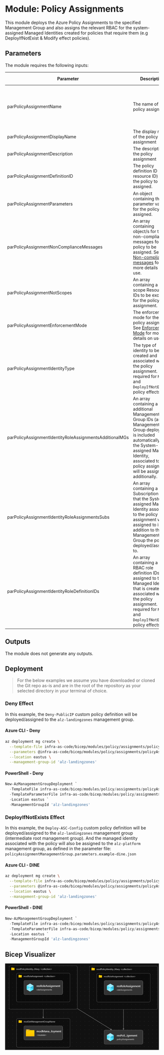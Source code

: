 # Module: Policy Assignments

This module deploys the Azure Policy Assignments to the specified Management Group and also assigns the relevant RBAC for the system-assigned Managed Identities created for policies that require them (e.g DeployIfNotExist & Modify effect policies).

## Parameters

The module requires the following inputs:

 Parameter | Description | Requirement | Example | Default Value
----------- | ----------- | ----------- | ------- | -------------
parPolicyAssignmentName | The name of the policy assignment. | Mandatory input. Can only be a maximum of 24 characters in length as per: [Naming rules and restrictions for Azure resources](https://docs.microsoft.com/azure/azure-resource-manager/management/resource-name-rules#microsoftauthorization) | `Deny-Public-IP` | None
parPolicyAssignmentDisplayName | The display name of the policy assignment | Mandatory input | `Deny the creation of Public IPs` | None
parPolicyAssignmentDescription | The description of the policy assignment | Mandatory input | `This policy denies creation of Public IPs under the assigned scope.` | None
parPolicyAssignmentDefinitionID | The policy definition ID (full resource ID) for the policy to be assigned. | Mandatory input | `/providers/Microsoft.Authorization/policyDefinitions/9d0a794f-1444-4c96-9534-e35fc8c39c91` (built-in) or `/providers/Microsoft.Management/managementgroups/alz/providers/Microsoft.Authorization/policyDefinitions/Deny-Public-IP` (custom) | None
parPolicyAssignmentParameters | An object containing the parameter values for the policy to be assigned. | Mandatory input | `{"value":{"emailSecurityContact":{"value":"security_contact@replace_me"}}}` | `{}`
parPolicyAssignmentNonComplianceMessages | An array containing object/s for the non-compliance messages for the policy to be assigned. See [Non-compliance messages](https://docs.microsoft.com/azure/governance/policy/concepts/assignment-structure#non-compliance-messages) for more details on use. | Mandatory input | `[{"message":"Default message"}]` | `[]`
parPolicyAssignmentNotScopes | An array containing a list of scope Resource IDs to be excluded for the policy assignment. | Mandatory input | `["/providers/Microsoft.Management/managementgroups/alz","/providers/Microsoft.Management/managementgroups/alz-sandbox"]` | `[]`
parPolicyAssignmentEnforcementMode | The enforcement mode for the policy assignment. See [Enforcement Mode](https://aka.ms/EnforcementMode) for more details on use. | Not mandatory. Will only allow values of `Default` or `DoNotEnforce` | `Default` | `Default`
parPolicyAssignmentIdentityType | The type of identity to be created and associated with the policy assignment. Only required for `Modify` and `DeployIfNotExists` policy effects | Not mandatory. Will only allow values of `None` or `SystemAssigned` | `None`
parPolicyAssignmentIdentityRoleAssignmentsAdditionalMGs | An array containing a list of additional Management Group IDs (as the Management Group deployed to is included automatically) that the System-assigned Managed Identity, associated to the policy assignment, will be assigned to additionally. | Not mandatory | `["alz","alz-sandbox"]` | `[]`
parPolicyAssignmentIdentityRoleAssignmentsSubs | An array containing a list of Subscription IDs that the System-assigned Managed Identity associated to the policy assignment will be assigned to in addition to the Management Group the policy is deployed/assigned to. | Not mandatory | `["d4417fe6-3370-48e2-ab38-c7b926526fe7","fbec3ec1-292a-4207-831c-bd62fdb7b468"]` | `[]`
parPolicyAssignmentIdentityRoleDefinitionIDs | An array containing a list of RBAC role definition IDs to be assigned to the Managed Identity that is created and associated with the policy assignment. Only required for `Modify` and `DeployIfNotExists` policy effects | Not mandatory. But required for a `Modify` and `DeployIfNotExists` policy effect assignment. | `alz` | `[]`

## Outputs

The module does not generate any outputs.

## Deployment

> For the below examples we assume you have downloaded or cloned the Git repo as-is and are in the root of the repository as your selected directory in your terminal of choice.

### Deny Effect

In this example, the `Deny-PublicIP` custom policy definition will be deployed/assigned to the `alz-landingzones` management group.

#### Azure CLI - Deny

```bash
az deployment mg create \
  --template-file infra-as-code/bicep/modules/policy/assignments/policyAssignmentManagementGroup.bicep \
  --parameters @infra-as-code/bicep/modules/policy/assignments/policyAssignmentManagementGroup.parameters.example-deny.json \
  --location eastus \
  --management-group-id 'alz-landingzones'
```

#### PowerShell - Deny

```powershell
New-AzManagementGroupDeployment `
  -TemplateFile infra-as-code/bicep/modules/policy/assignments/policyAssignmentManagementGroup.bicep `
  -TemplateParameterFile infra-as-code/bicep/modules/policy/assignments/policyAssignmentManagementGroup.parameters.example-deny.json `
  -Location eastus `
  -ManagementGroupId 'alz-landingzones'
```

### DeployIfNotExists Effect

In this example, the `Deploy-ASC-Config` custom policy definition will be deployed/assigned to the `alz-landingzones` management group (intermediate root management group). And the managed identity associated with the policy will also be assigned to the `alz-platform` management group, as defined in the parameter file: `policyAssignmentManagementGroup.parameters.example-dine.json`
#### Azure CLI - DINE

```bash
az deployment mg create \
  --template-file infra-as-code/bicep/modules/policy/assignments/policyAssignmentManagementGroup.bicep \
  --parameters @infra-as-code/bicep/modules/policy/assignments/policyAssignmentManagementGroup.parameters.example-dine.json \
  --location eastus \
  --management-group-id 'alz-landingzones'
```

#### PowerShell - DINE

```powershell
New-AzManagementGroupDeployment `
  -TemplateFile infra-as-code/bicep/modules/policy/assignments/policyAssignmentManagementGroup.bicep `
  -TemplateParameterFile infra-as-code/bicep/modules/policy/assignments/policyAssignmentManagementGroup.parameters.example-dine.json `
  -Location eastus `
  -ManagementGroupId 'alz-landingzones'
```

## Bicep Visualizer

![Bicep Visualizer](media/bicepVisualizer.png "Bicep Visualizer")

